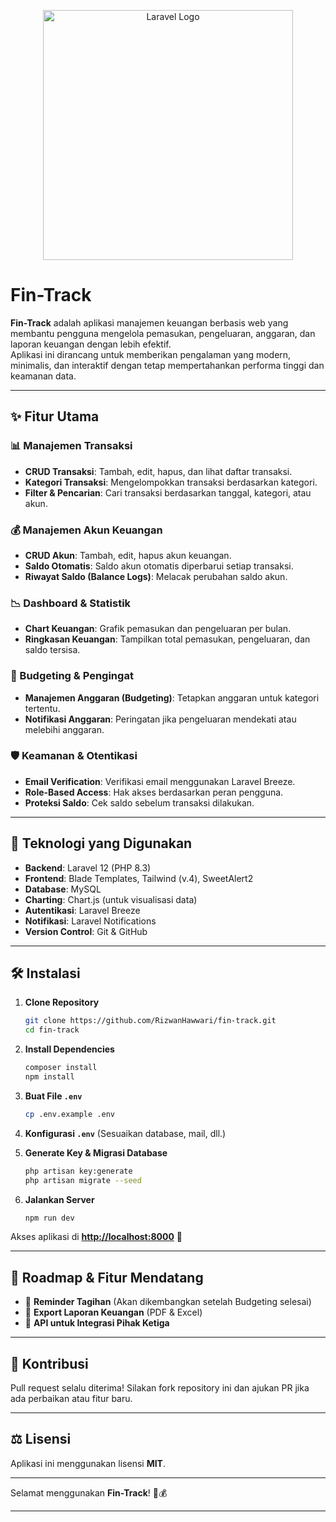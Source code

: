 <p align="center">
    <img src="https://raw.githubusercontent.com/laravel/art/master/logo-lockup/5%20SVG/2%20CMYK/1%20Full%20Color/laravel-logolockup-cmyk-red.svg" width="400" alt="Laravel Logo">
</p>

# Fin-Track

**Fin-Track** adalah aplikasi manajemen keuangan berbasis web yang membantu pengguna mengelola pemasukan, pengeluaran, anggaran, dan laporan keuangan dengan lebih efektif.  
Aplikasi ini dirancang untuk memberikan pengalaman yang modern, minimalis, dan interaktif dengan tetap mempertahankan performa tinggi dan keamanan data.

---

## ✨ **Fitur Utama**
### **📊 Manajemen Transaksi**
- **CRUD Transaksi**: Tambah, edit, hapus, dan lihat daftar transaksi.
- **Kategori Transaksi**: Mengelompokkan transaksi berdasarkan kategori.
- **Filter & Pencarian**: Cari transaksi berdasarkan tanggal, kategori, atau akun.

### **💰 Manajemen Akun Keuangan**
- **CRUD Akun**: Tambah, edit, hapus akun keuangan.
- **Saldo Otomatis**: Saldo akun otomatis diperbarui setiap transaksi.
- **Riwayat Saldo (Balance Logs)**: Melacak perubahan saldo akun.

### **📉 Dashboard & Statistik**
- **Chart Keuangan**: Grafik pemasukan dan pengeluaran per bulan.
- **Ringkasan Keuangan**: Tampilkan total pemasukan, pengeluaran, dan saldo tersisa.

### **📅 Budgeting & Pengingat**
- **Manajemen Anggaran (Budgeting)**: Tetapkan anggaran untuk kategori tertentu.
- **Notifikasi Anggaran**: Peringatan jika pengeluaran mendekati atau melebihi anggaran.

### **🛡️ Keamanan & Otentikasi**
- **Email Verification**: Verifikasi email menggunakan Laravel Breeze.
- **Role-Based Access**: Hak akses berdasarkan peran pengguna.
- **Proteksi Saldo**: Cek saldo sebelum transaksi dilakukan.

---

## 🚀 **Teknologi yang Digunakan**
- **Backend**: Laravel 12 (PHP 8.3)
- **Frontend**: Blade Templates, Tailwind (v.4), SweetAlert2
- **Database**: MySQL
- **Charting**: Chart.js (untuk visualisasi data)
- **Autentikasi**: Laravel Breeze
- **Notifikasi**: Laravel Notifications
- **Version Control**: Git & GitHub

---

## 🛠 **Instalasi**
1. **Clone Repository**
   ```sh
   git clone https://github.com/RizwanHawwari/fin-track.git
   cd fin-track
   ```

2. **Install Dependencies**
   ```sh
   composer install
   npm install
   ```

3. **Buat File `.env`**
   ```sh
   cp .env.example .env
   ```

4. **Konfigurasi `.env`** (Sesuaikan database, mail, dll.)

5. **Generate Key & Migrasi Database**
   ```sh
   php artisan key:generate
   php artisan migrate --seed
   ```

6. **Jalankan Server**
   ```sh
   npm run dev
   ```

Akses aplikasi di **[http://localhost:8000](http://localhost:8000)** 🚀

---

## 📌 **Roadmap & Fitur Mendatang**
- 🔹 **Reminder Tagihan** (Akan dikembangkan setelah Budgeting selesai)
- 🔹 **Export Laporan Keuangan** (PDF & Excel)
- 🔹 **API untuk Integrasi Pihak Ketiga**

---

## 🤝 **Kontribusi**
Pull request selalu diterima! Silakan fork repository ini dan ajukan PR jika ada perbaikan atau fitur baru.

---

## ⚖️ **Lisensi**
Aplikasi ini menggunakan lisensi **MIT**.

---

Selamat menggunakan **Fin-Track**! 🚀💰

---



